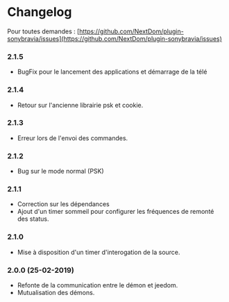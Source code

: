 # Changelog

Pour toutes demandes : [https://github.com/NextDom/plugin-sonybravia/issues](https://github.com/NextDom/plugin-sonybravia/issues)

### 2.1.5

* BugFix pour le lancement des applications et démarrage de la télé

### 2.1.4

* Retour sur l'ancienne librairie psk et cookie.

### 2.1.3

* Erreur lors de l'envoi des commandes.

### 2.1.2

* Bug sur le mode normal (PSK)

### 2.1.1

* Correction sur les dépendances
* Ajout d'un timer sommeil pour configurer les fréquences de remonté des status.

### 2.1.0

* Mise à disposition d'un timer d'interogation de la source.

### 2.0.0  (25-02-2019)

* Refonte de la communication entre le démon et jeedom.
* Mutualisation des démons.
